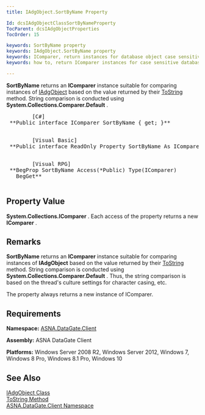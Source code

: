 ```yaml
---
title: IAdgObject.SortByName Property

Id: dcsIAdgObjectClassSortByNameProperty
TocParent: dcsIAdgObjectProperties
TocOrder: 15

keywords: SortByName property
keywords: IAdgObject.SortByName property
keywords: IComparer, return instances for database object case sensitive string comparision
keywords: how to, return IComparer instances for case sensitive database object string comparision

---
```


**SortByName** returns an **IComparer** instance suitable for comparing instances of [IAdgObject](iadg-object-class.html) based on the value returned by their [ToString](iadg-object-class-toString-method.html) method. String comparison is conducted using **System.Collections.Comparer.Default** .
<pre>        <span class="lang">[C#]</span>
 **Public interface IComparer SortByName { get; }** 
      </pre>
<pre>        <span class="lang">[Visual Basic] </span>
 **Public interface ReadOnly Property SortByName As IComparer** 
      </pre>
<pre class="prettyprint">
        <span class="lang">[Visual RPG]</span>
 **BegProp SortByName Access(*Public) Type(IComparer)
   BegGet** 
      </pre>

## Property Value

**System.Collections.IComparer** . Each access of the property returns a new **IComparer** .
## Remarks

**SortByName** returns an **IComparer** instance suitable for comparing instances of **IAdgObject** based on the value returned by their [ToString](iadg-object-class-toString-method.html) method. String comparison is conducted using **System.Collections.Comparer.Default** . Thus, the string comparison is based on the thread's culture settings for character casing, etc.

The property always returns a new instance of IComparer.
## Requirements

**Namespace:** [ASNA.DataGate.Client](datagate-client-namespace.html) 

**Assembly:** ASNA DataGate Client

**Platforms:** Windows Server 2008 R2, Windows Server 2012, Windows 7, Windows 8 Pro, Windows 8.1 Pro, Windows 10
## See Also


[IAdgObject Class](iadg-object-class.html)
      <br />
[ToString Method](iadg-object-class-toString-method.html)
      <br />
[ASNA.DataGate.Client Namespace](datagate-client-namespace.html)

